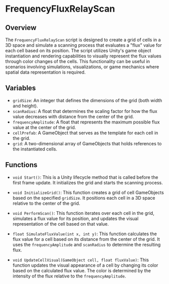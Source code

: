 # FrequencyFluxRelayScan

## Overview
The `FrequencyFluxRelayScan` script is designed to create a grid of cells in a 3D space and simulate a scanning process that evaluates a "flux" value for each cell based on its position. The script utilizes Unity's game object instantiation and rendering capabilities to visually represent the flux values through color changes of the cells. This functionality can be useful in scenarios involving simulations, visualizations, or game mechanics where spatial data representation is required.

## Variables
- `gridSize`: An integer that defines the dimensions of the grid (both width and height).
- `scanRadius`: A float that determines the scaling factor for how the flux value decreases with distance from the center of the grid.
- `frequencyAmplitude`: A float that represents the maximum possible flux value at the center of the grid.
- `cellPrefab`: A GameObject that serves as the template for each cell in the grid.
- `grid`: A two-dimensional array of GameObjects that holds references to the instantiated cells.

## Functions
- `void Start()`: This is a Unity lifecycle method that is called before the first frame update. It initializes the grid and starts the scanning process.
  
- `void InitializeGrid()`: This function creates a grid of cell GameObjects based on the specified `gridSize`. It positions each cell in a 3D space relative to the center of the grid.

- `void PerformScan()`: This function iterates over each cell in the grid, simulates a flux value for its position, and updates the visual representation of the cell based on that value.

- `float SimulateFluxValue(int x, int y)`: This function calculates the flux value for a cell based on its distance from the center of the grid. It uses the `frequencyAmplitude` and `scanRadius` to determine the resulting flux.

- `void UpdateCellVisual(GameObject cell, float fluxValue)`: This function updates the visual appearance of a cell by changing its color based on the calculated flux value. The color is determined by the intensity of the flux relative to the `frequencyAmplitude`.